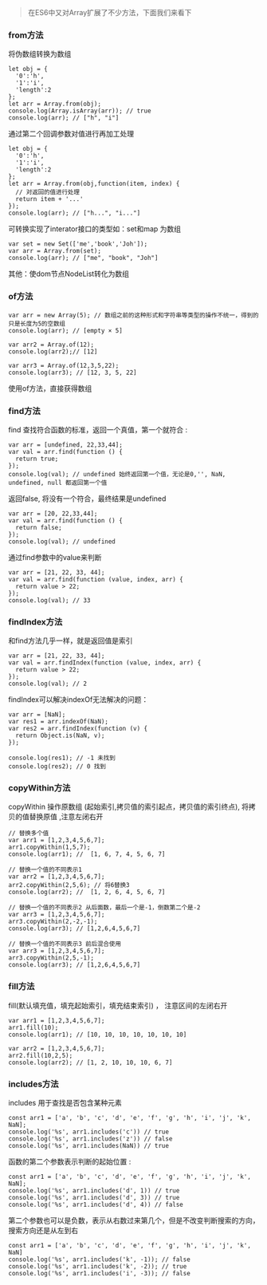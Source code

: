 > 在ES6中又对Array扩展了不少方法，下面我们来看下

### from方法

将伪数组转换为数组
```
let obj = {
  '0':'h',
  '1':'i',
  'length':2
};
let arr = Array.from(obj);
console.log(Array.isArray(arr)); // true
console.log(arr); // ["h", "i"]
```

通过第二个回调参数对值进行再加工处理

```
let obj = {
  '0':'h',
  '1':'i',
  'length':2
};
let arr = Array.from(obj,function(item, index) {
  // 对返回的值进行处理
  return item + '...'
});
console.log(arr); // ["h...", "i..."]
```

可转换实现了interator接口的类型如：set和map 为数组
```
var set = new Set(['me','book','Joh']);
var arr = Array.from(set);
console.log(arr); // ["me", "book", "Joh"]
```

其他：使dom节点NodeList转化为数组

### of方法

```
var arr = new Array(5); // 数组之前的这种形式和字符串等类型的操作不统一，得到的只是长度为5的空数组
console.log(arr); // [empty × 5]

var arr2 = Array.of(12);
console.log(arr2);// [12]

var arr3 = Array.of(12,3,5,22);
console.log(arr3); // [12, 3, 5, 22]
```

使用of方法，直接获得数组

### find方法

find 查找符合函数的标准，返回一个真值，第一个就符合 : 

```
var arr = [undefined, 22,33,44];
var val = arr.find(function () {
  return true;
});
console.log(val); // undefined 始终返回第一个值，无论是0,'', NaN, undefined, null 都返回第一个值
```

返回false, 将没有一个符合，最终结果是undefined
```
var arr = [20, 22,33,44];
var val = arr.find(function () {
  return false;
});
console.log(val); // undefined
```

通过find参数中的value来判断
```
var arr = [21, 22, 33, 44];
var val = arr.find(function (value, index, arr) {
  return value > 22;
});
console.log(val); // 33
```

### findIndex方法

和find方法几乎一样，就是返回值是索引

```
var arr = [21, 22, 33, 44];
var val = arr.findIndex(function (value, index, arr) {
  return value > 22;
});
console.log(val); // 2
```

findIndex可以解决indexOf无法解决的问题：

```
var arr = [NaN];
var res1 = arr.indexOf(NaN);
var res2 = arr.findIndex(function (v) {
  return Object.is(NaN, v);
});

console.log(res1); // -1 未找到
console.log(res2); // 0 找到
```

### copyWithin方法

copyWithin 操作原数组 (起始索引,拷贝值的索引起点，拷贝值的索引终点), 将拷贝的值替换原值 ,注意左闭右开

```
// 替换多个值
var arr1 = [1,2,3,4,5,6,7];
arr1.copyWithin(1,5,7);
console.log(arr1); //  [1, 6, 7, 4, 5, 6, 7]

// 替换一个值的不同表示1
var arr2 = [1,2,3,4,5,6,7];
arr2.copyWithin(2,5,6); // 将6替换3
console.log(arr2); //  [1, 2, 6, 4, 5, 6, 7]

// 替换一个值的不同表示2 从后面数，最后一个是-1，倒数第二个是-2
var arr3 = [1,2,3,4,5,6,7];
arr3.copyWithin(2,-2,-1); 
console.log(arr3); // [1,2,6,4,5,6,7]

// 替换一个值的不同表示3 前后混合使用
var arr3 = [1,2,3,4,5,6,7];
arr3.copyWithin(2,5,-1); 
console.log(arr3); // [1,2,6,4,5,6,7]
```

### fill方法

fill(默认填充值，填充起始索引，填充结束索引) ， 注意区间的左闭右开

```
var arr1 = [1,2,3,4,5,6,7];
arr1.fill(10);
console.log(arr1); // [10, 10, 10, 10, 10, 10, 10]

var arr2 = [1,2,3,4,5,6,7];
arr2.fill(10,2,5); 
console.log(arr2); // [1, 2, 10, 10, 10, 6, 7]
```

### includes方法

includes 用于查找是否包含某种元素
```
const arr1 = ['a', 'b', 'c', 'd', 'e', 'f', 'g', 'h', 'i', 'j', 'k', NaN];
console.log('%s', arr1.includes('c')) // true
console.log('%s', arr1.includes('z')) // false
console.log('%s', arr1.includes(NaN)) // true
```

函数的第二个参数表示判断的起始位置 :

```
const arr1 = ['a', 'b', 'c', 'd', 'e', 'f', 'g', 'h', 'i', 'j', 'k', NaN];
console.log('%s', arr1.includes('d', 1)) // true
console.log('%s', arr1.includes('d', 3)) // true
console.log('%s', arr1.includes('d', 4)) // false
```

第二个参数也可以是负数，表示从右数过来第几个，但是不改变判断搜索的方向，搜索方向还是从左到右

```
const arr1 = ['a', 'b', 'c', 'd', 'e', 'f', 'g', 'h', 'i', 'j', 'k', NaN]
console.log('%s', arr1.includes('k', -1)); // false
console.log('%s', arr1.includes('k', -2)); // true
console.log('%s', arr1.includes('i', -3)); // false
```